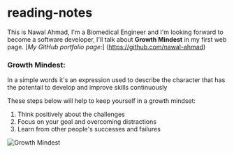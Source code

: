# reading-notes

This is Nawal Ahmad, I'm a Biomedical Engineer and I'm looking forward to become a software developer, I'll talk about **Growth Mindest** in my first web page.
[_My GitHub portfolio page:_] (https://github.com/nawal-ahmad)

### Growth Mindest:
In a simple words it's an expression used to describe the character that has the potentail to develop and improve skills continuously

These steps below will help to keep yourself in a growth mindset:
1. Think positively about the challenges
2. Focus on your goal and overcoming distractions
3. Learn from other people's successes and failures

![Growth Mindest](https://images-na.ssl-images-amazon.com/images/I/71uyWFRtsoL._AC_SL1500_.jpg)
